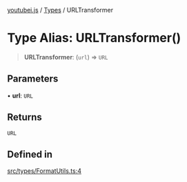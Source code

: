 [youtubei.js](../../../README.md) / [Types](../README.md) / URLTransformer

# Type Alias: URLTransformer()

> **URLTransformer**: (`url`) => `URL`

## Parameters

• **url**: `URL`

## Returns

`URL`

## Defined in

[src/types/FormatUtils.ts:4](https://github.com/LuanRT/YouTube.js/blob/e1650e12979e68b9546bc63989f86b651960a10a/src/types/FormatUtils.ts#L4)
